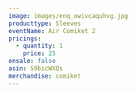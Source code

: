```yaml
---
image: images/enq_owivcaquhvg.jpg
producttype: Sleeves
eventName: Air Comiket 2
pricings:
  - quantity: 1
    price: 25
onsale: false
asin: S9bicWXQs
merchandise: comiket
---
```

